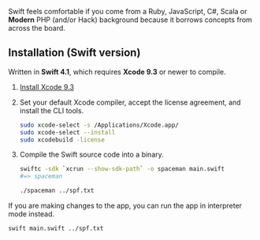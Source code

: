 Swift feels comfortable if you come from a Ruby, JavaScript, C#, Scala  or **Modern** PHP (and/or Hack) background because it borrows concepts from  across the board.

## Installation (Swift version)

Written in **Swift 4.1**, which requires **Xcode 9.3** or newer to compile.

1. [Install Xcode 9.3](https://developer.apple.com/xcode/downloads/)

2. Set your default Xcode compiler, accept the license agreement, and install the CLI tools.

   ```bash
   sudo xcode-select -s /Applications/Xcode.app/
   sudo xcode-select --install
   sudo xcodebuild -license
   ```

3. Compile the Swift source code into a binary.

   ```bash
   swiftc -sdk `xcrun --show-sdk-path` -o spaceman main.swift
   #=> spaceman

   ./spaceman ../spf.txt
   ```

If you are making changes to the app, you can run the app in interpreter mode instead.

```bash
swift main.swift ../spf.txt
```
